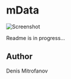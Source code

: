 mData
=====

![Screenshot](http://colorissimo.net/img/mdata0001.jpg)

Readme is in progress...


Author
------

Denis Mitrofanov


